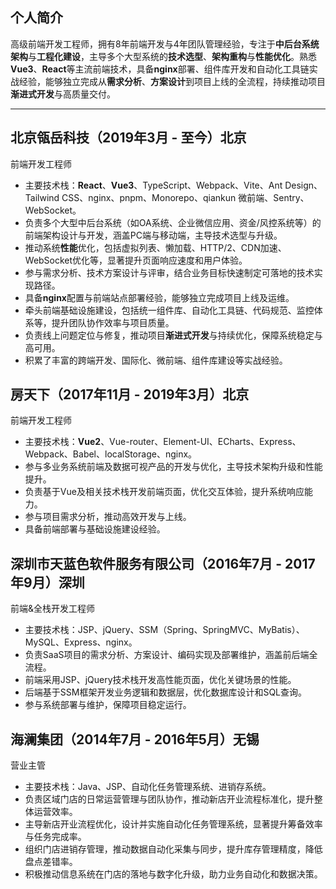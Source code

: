 ## 个人简介

高级前端开发工程师，拥有8年前端开发与4年团队管理经验，专注于**中后台系统架构**与**工程化建设**，主导多个大型系统的**技术选型**、**架构重构**与**性能优化**。熟悉**Vue3**、**React**等主流前端技术，具备**nginx**部署、组件库开发和自动化工具链实战经验，能够独立完成从**需求分析**、**方案设计**到项目上线的全流程，持续推动项目**渐进式开发**与高质量交付。

---

## 北京瓴岳科技（2019年3月 - 至今）北京
前端开发工程师
- 主要技术栈：**React**、**Vue3**、TypeScript、Webpack、Vite、Ant Design、Tailwind CSS、nginx、pnpm、Monorepo、qiankun 微前端、Sentry、WebSocket。
- 负责多个大型中后台系统（如OA系统、企业微信应用、资金/风控系统等）的前端架构设计与开发，涵盖PC端与移动端，主导技术选型与升级。
- 推动系统**性能**优化，包括虚拟列表、懒加载、HTTP/2、CDN加速、WebSocket优化等，显著提升页面响应速度和用户体验。
- 参与需求分析、技术方案设计与评审，结合业务目标快速制定可落地的技术实现路径。
- 具备**nginx**配置与前端站点部署经验，能够独立完成项目上线及运维。
- 牵头前端基础设施建设，包括统一组件库、自动化工具链、代码规范、监控体系等，提升团队协作效率与项目质量。
- 负责线上问题定位与修复，推动项目**渐进式开发**与持续优化，保障系统稳定与高可用。
- 积累了丰富的跨端开发、国际化、微前端、组件库建设等实战经验。

## 房天下（2017年11月 - 2019年3月）北京
前端开发工程师
- 主要技术栈：**Vue2**、Vue-router、Element-UI、ECharts、Express、Webpack、Babel、localStorage、nginx。
- 参与多业务系统前端及数据可视产品的开发与优化，主导技术架构升级和性能提升。
- 负责基于Vue及相关技术栈开发前端页面，优化交互体验，提升系统响应能力。
- 参与项目需求分析，推动高效开发与上线。
- 具备前端部署与基础设施建设经验。

## 深圳市天蓝色软件服务有限公司（2016年7月 - 2017年9月）深圳
前端&全栈开发工程师
- 主要技术栈：JSP、jQuery、SSM（Spring、SpringMVC、MyBatis）、MySQL、Express、nginx。
- 负责SaaS项目的需求分析、方案设计、编码实现及部署维护，涵盖前后端全流程。
- 前端采用JSP、jQuery技术栈开发高性能页面，优化关键场景的性能。
- 后端基于SSM框架开发业务逻辑和数据层，优化数据库设计和SQL查询。
- 参与系统部署与维护，保障项目稳定运行。

## 海澜集团（2014年7月 - 2016年5月）无锡
营业主管
- 主要技术栈：Java、JSP、自动化任务管理系统、进销存系统。
- 负责区域门店的日常运营管理与团队协作，推动新店开业流程标准化，提升整体运营效率。
- 主导新店开业流程优化，设计并实施自动化任务管理系统，显著提升筹备效率与任务完成率。
- 组织门店进销存管理，推动数据自动化采集与同步，提升库存管理精度，降低盘点差错率。
- 积极推动信息系统在门店的落地与数字化升级，助力业务自动化和数据决策。
